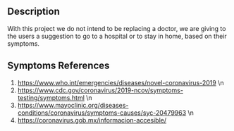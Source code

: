 ## Description
With this project we do not intend to be replacing a doctor, we are giving to the users a suggestion to go to a hospital or to stay in home, based on their symptoms. 
## Symptoms References
1. https://www.who.int/emergencies/diseases/novel-coronavirus-2019 \n
2. https://www.cdc.gov/coronavirus/2019-ncov/symptoms-testing/symptoms.html \n
3. https://www.mayoclinic.org/diseases-conditions/coronavirus/symptoms-causes/syc-20479963 \n
4. https://coronavirus.gob.mx/informacion-accesible/
